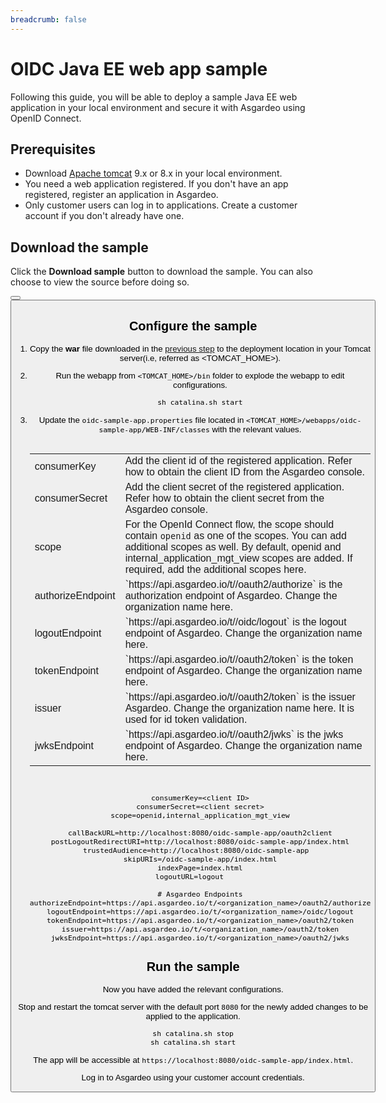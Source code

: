 ```yaml
---
breadcrumb: false
---
```


# OIDC Java EE web app sample

Following this guide, you will be able to deploy a sample Java EE web application in your local environment and secure it with Asgardeo using OpenID Connect.

## Prerequisites
- Download [Apache tomcat](https://tomcat.apache.org/tomcat-9.0-doc/) 9.x or 8.x in your local environment.
- You need a web application registered. If you don't have an app registered, <a :href="$withBase('/guides/applications/web-app/register-oidc-web-app/')">register an application</a> in Asgardeo.
- Only <a :href="$withBase('/guides/users/manage-customers/')">customer</a> users can log in to applications. <a :href="('/guides/users/manage-customers/#onboard-a-customer')">Create a customer account</a> if you don't already have one.


## Download the sample

Click the **Download sample** button to download the sample. You can also choose to view the source before doing so.

<Button 
    buttonType='grey-outlined-icon'
    displayType='inline-button'
    buttonText='Download sample'
    startIconPath='images/technologies/java-logo.svg'
    endIconPath='icons/downloadIcon.svg'
    externalLink='https://github.com/asgardeo/asgardeo-tomcat-oidc-agent/releases/latest/download/oidc-sample-app.war'
    v-bind:openInNewTab='true'
/>
<Button 
    buttonType='grey-outlined-icon'
    displayType='inline-button'
    buttonText='View source'
    endIconPath='images/technologies/github-logo.svg'
    externalLink='https://github.com/asgardeo/asgardeo-tomcat-oidc-agent/tree/master/io.asgardeo.tomcat.oidc.sample'
    v-bind:openInNewTab='true'
/>

## Configure the sample

1. Copy the **war** file downloaded in the [previous step](#download-the-sample) to the deployment location in your Tomcat server(i.e, referred as <TOMCAT_HOME>).
2. Run the webapp from `<TOMCAT_HOME>/bin` folder to explode the webapp to edit configurations. 
    ```shell script
   sh catalina.sh start
   ```
3. Update the `oidc-sample-app.properties` file located in `<TOMCAT_HOME>/webapps/oidc-sample-app/WEB-INF/classes` with the relevant values.    
     <br>
     <table>
      <tr>
          <td>consumerKey</td>
          <td>Add the client id of the registered application. Refer <a :href="$withBase('/guides/applications/oidc/discover-oidc-configs/#obtain-client-id-and-client-secret')">how to obtain the client ID</a> from the Asgardeo console.</td>
      </tr>
      <tr>
        <td>consumerSecret</td>
        <td>Add the client secret of the registered application. Refer <a :href="$withBase('/guides/applications/oidc/discover-oidc-configs/#obtain-client-id-and-client-secret')">how to obtain the client secret</a> from the Asgardeo console.</td>
      </tr>
      <tr>
        <td>scope</td>
        <td>For the OpenId Connect flow, the scope should contain <code>openid</code> as one of the scopes. You can add additional scopes as well. By default,  openid and internal_application_mgt_view scopes are added. If required, add the additional scopes here.</td>
      </tr>
      <tr>
        <td>authorizeEndpoint</td>
        <td>`https://api.asgardeo.io/t/<organization_name>/oauth2/authorize` is the authorization endpoint of Asgardeo. Change the organization name here.</td>
      </tr>
      <tr>
          <td>logoutEndpoint</td>
          <td>`https://api.asgardeo.io/t/<organization_name>/oidc/logout` is the logout endpoint of Asgardeo. Change the organization name here.</td>
      </tr>
      <tr>
          <td>tokenEndpoint</td>
          <td>`https://api.asgardeo.io/t/<organization_name>/oauth2/token` is the token endpoint of Asgardeo. Change the organization name here.</td>
      </tr>
      <tr>
        <td>issuer</td>
        <td>`https://api.asgardeo.io/t/<organization_name>/oauth2/token` is the issuer Asgardeo. Change the organization name here. It is used for id token validation.</td>
      </tr>
      <tr>
        <td>jwksEndpoint</td>
        <td>`https://api.asgardeo.io/t/<organization_name>/oauth2/jwks` is the jwks endpoint of Asgardeo. Change the organization name here.</td>
    </tr>
    </table>
     
     <br>
     
      ``` 
      consumerKey=<client ID>
      consumerSecret=<client secret>
      scope=openid,internal_application_mgt_view
   
      callBackURL=http://localhost:8080/oidc-sample-app/oauth2client
      postLogoutRedirectURI=http://localhost:8080/oidc-sample-app/index.html
      trustedAudience=http://localhost:8080/oidc-sample-app  
      skipURIs=/oidc-sample-app/index.html
      indexPage=index.html
      logoutURL=logout     
   
      # Asgardeo Endpoints
      authorizeEndpoint=https://api.asgardeo.io/t/<organization_name>/oauth2/authorize
      logoutEndpoint=https://api.asgardeo.io/t/<organization_name>/oidc/logout
      tokenEndpoint=https://api.asgardeo.io/t/<organization_name>/oauth2/token
      issuer=https://api.asgardeo.io/t/<organization_name>/oauth2/token
      jwksEndpoint=https://api.asgardeo.io/t/<organization_name>/oauth2/jwks
      ```

## Run the sample

Now you have added the relevant configurations.

Stop and restart the tomcat server with the default port `8080` for the newly added changes to be applied to the application.

```shell script
sh catalina.sh stop
sh catalina.sh start
```

The app will be accessible at `https://localhost:8080/oidc-sample-app/index.html`.

Log in to Asgardeo using your customer account credentials.
